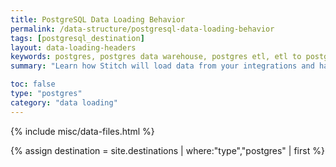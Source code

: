 ```yaml
---
title: PostgreSQL Data Loading Behavior
permalink: /data-structure/postgresql-data-loading-behavior
tags: [postgresql_destination]
layout: data-loading-headers
keywords: postgres, postgres data warehouse, postgres etl, etl to postgres, postgresql data warehouse, postgresql destination
summary: "Learn how Stitch will load data from your integrations and handle various scenarios into a PostgreSQL destination."

toc: false
type: "postgres"
category: "data loading"
---
```

{% include misc/data-files.html %}

{% assign destination = site.destinations | where:"type","postgres" | first %}